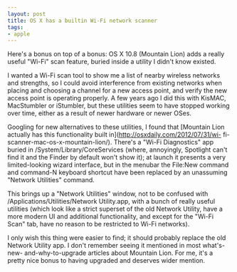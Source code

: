 ```yaml
---
layout: post
title: OS X has a builtin Wi-Fi network scanner
tags:
- apple
---
```

Here's a bonus on top of a bonus: OS X 10.8 (Mountain Lion) adds a really
useful "Wi-Fi" scan feature, buried inside a utility I didn't know existed.

I wanted a Wi-Fi scan tool to show me a list of nearby wireless networks and
strengths, so I could avoid interference from existing networks when placing
and choosing a channel for a new access point, and verify the new access point
is operating properly. A few years ago I did this with KisMAC, MacStumbler or
iStumbler, but these utilities seem to have stopped working over time, either
as a result of newer hardware or newer OSes.

Googling for new alternatives to these utilities, I found that [Mountain Lion
actually has this functionality built in](http://osxdaily.com/2012/07/31/wi-
fi-scanner-mac-os-x-mountain-lion/). There's a "Wi-Fi Diagnostics" app buried
in /System/Library/CoreServices (where, annoyingly, Spotlight can't find it
and the Finder by default won't show it); at launch it presents a very
limited-looking wizard interface, but in the menubar the File:New command and
command-N keyboard shortcut have been replaced by an unassuming "Network
Utilities" command.

This brings up a "Network Utilities" window, not to be confused with
/Applications/Utilities/Network Utility.app, with a bunch of really useful
utilities (which look like a strict superset of the old Network Utility, have
a more modern UI and additional functionality, and except for the "Wi-Fi Scan"
tab, have no reason to be restricted to Wi-Fi networks).

I only wish this thing were easier to find; it should probably replace the old
Network Utility app. I don't remember seeing it mentioned in most what's-new-
and-why-to-upgrade articles about Mountain Lion. For me, it's a pretty nice
bonus to having upgraded and deserves wider mention.

